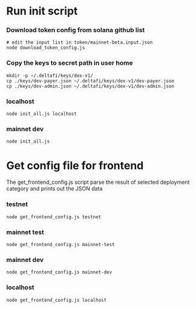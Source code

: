 # Run init script

### Download token config from solana github list
```
# edit the input list in token/mainnet-beta.input.json
node download_token_config.js
```

### Copy the keys to secret path in user home
```
mkdir -p ~/.deltafi/keys/dex-v1/
cp ./keys/dev-payer.json ~/.deltafi/keys/dex-v1/dev-payer.json
cp ./keys/dev-admin.json ~/.deltafi/keys/dex-v1/dev-admin.json
```

### localhost
```
node init_all.js localhost
```

### mainnet dev
```
node init_all.js
```

# Get config file for frontend

The get_frontend_config.js script parse the result of selected deployment category and prints out the JSON data

### testnet
```
node get_frontend_config.js testnet
```

### mainnet test
```
node get_frontend_config.js mainnet-test
```

### mainnet dev
```
node get_frontend_config.js mainnet-dev
```

### localhost
```
node get_frontend_config.js localhost
```
